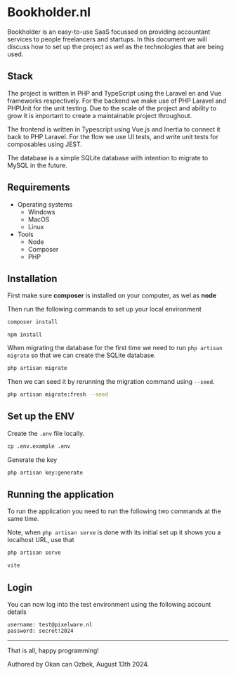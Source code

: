 # Bookholder.nl

Bookholder is an easy-to-use SaaS focussed on providing accountant services to people freelancers and startups.
In this document we will discuss how to set up the project as wel as the technologies that are being used.

## Stack
The project is written in PHP and TypeScript using the Laravel en and Vue frameworks respectively. 
For the backend we make use of PHP Laravel and PHPUnit for the unit testing.
Due to the scale of the project and ability to grow it is important to create a maintainable project throughout.

The frontend is written in Typescript using Vue.js and Inertia to connect it back to PHP Laravel.
For the flow we use UI tests, and write unit tests for composables using JEST.

The database is a simple SQLite database with intention to migrate to MySQL in the future.

## Requirements
- Operating systems
  - Windows
  - MacOS
  - Linux
- Tools
  - Node
  - Composer
  - PHP

## Installation
First make sure **composer** is installed on your computer, as wel as **node**

Then run the following commands to set up your local environment
```bash
composer install
```
``` 
npm install
```
When migrating the database for the first time we need to run `php artisan migrate` so that we can create the SQLite database.
```bash
php artisan migrate
```
Then we can seed it by rerunning the migration command using `--seed`.
```bash
php artisan migrate:fresh --seed
```

## Set up the ENV
Create the `.env` file locally.
```bash
cp .env.example .env
```
Generate the key
```bash
php artisan key:generate
```

## Running the application
To run the application you need to run the following two commands at the same time.

Note, when `php artisan serve` is done with its initial set up it shows you a localhost URL, use that
```bash
php artisan serve
```
```bash 
vite
```

## Login
You can now log into the test environment using the following account details
```text
username: test@pixelware.nl 
password: secret!2024
```

---
That is all, happy programming!

Authored by Okan can Ozbek, August 13th 2024.
